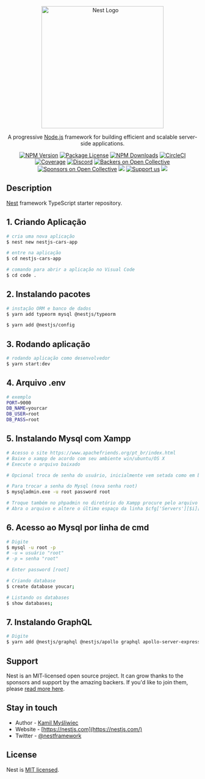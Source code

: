 <p align="center">
  <a href="http://nestjs.com/" target="blank"><img src="https://nestjs.com/img/logo_text.svg" width="320" alt="Nest Logo" /></a>
</p>

[circleci-image]: https://img.shields.io/circleci/build/github/nestjs/nest/master?token=abc123def456
[circleci-url]: https://circleci.com/gh/nestjs/nest

  <p align="center">A progressive <a href="http://nodejs.org" target="_blank">Node.js</a> framework for building efficient and scalable server-side applications.</p>
    <p align="center">
<a href="https://www.npmjs.com/~nestjscore" target="_blank"><img src="https://img.shields.io/npm/v/@nestjs/core.svg" alt="NPM Version" /></a>
<a href="https://www.npmjs.com/~nestjscore" target="_blank"><img src="https://img.shields.io/npm/l/@nestjs/core.svg" alt="Package License" /></a>
<a href="https://www.npmjs.com/~nestjscore" target="_blank"><img src="https://img.shields.io/npm/dm/@nestjs/common.svg" alt="NPM Downloads" /></a>
<a href="https://circleci.com/gh/nestjs/nest" target="_blank"><img src="https://img.shields.io/circleci/build/github/nestjs/nest/master" alt="CircleCI" /></a>
<a href="https://coveralls.io/github/nestjs/nest?branch=master" target="_blank"><img src="https://coveralls.io/repos/github/nestjs/nest/badge.svg?branch=master#9" alt="Coverage" /></a>
<a href="https://discord.gg/G7Qnnhy" target="_blank"><img src="https://img.shields.io/badge/discord-online-brightgreen.svg" alt="Discord"/></a>
<a href="https://opencollective.com/nest#backer" target="_blank"><img src="https://opencollective.com/nest/backers/badge.svg" alt="Backers on Open Collective" /></a>
<a href="https://opencollective.com/nest#sponsor" target="_blank"><img src="https://opencollective.com/nest/sponsors/badge.svg" alt="Sponsors on Open Collective" /></a>
  <a href="https://paypal.me/kamilmysliwiec" target="_blank"><img src="https://img.shields.io/badge/Donate-PayPal-ff3f59.svg"/></a>
    <a href="https://opencollective.com/nest#sponsor"  target="_blank"><img src="https://img.shields.io/badge/Support%20us-Open%20Collective-41B883.svg" alt="Support us"></a>
  <a href="https://twitter.com/nestframework" target="_blank"><img src="https://img.shields.io/twitter/follow/nestframework.svg?style=social&label=Follow"></a>
</p>
  <!--[![Backers on Open Collective](https://opencollective.com/nest/backers/badge.svg)](https://opencollective.com/nest#backer)
  [![Sponsors on Open Collective](https://opencollective.com/nest/sponsors/badge.svg)](https://opencollective.com/nest#sponsor)-->

## Description

[Nest](https://github.com/nestjs/nest) framework TypeScript starter repository.

## 1. Criando Aplicação

```bash
# cria uma nova aplicação
$ nest new nestjs-cars-app

# entre na aplicação
$ cd nestjs-cars-app

# comando para abrir a aplicação no Visual Code
$ cd code .
```

## 2. Instalando pacotes

```bash
# instação ORM e banco de dados
$ yarn add typeorm mysql @nestjs/typeorm

$ yarn add @nestjs/config
```

## 3. Rodando aplicação

```bash
# rodando aplicação como desenvolvedor
$ yarn start:dev
```

## 4. Arquivo .env

```bash
# exemplo
PORT=9000
DB_NAME=yourcar
DB_USER=root
DB_PASS=root
```

## 5. Instalando Mysql com Xampp

```bash
# Acesso o site https://www.apachefriends.org/pt_br/index.html
# Baixe o xampp de acordo com seu ambiente win/ubuntu/OS X
# Execute o arquivo baixado

# Opcional troca de senha do usuário, inicialmente vem setada como em branco

# Para trocar a senha do Mysql (nova senha root)
$ mysqladmin.exe -u root password root

# Troque também no phpadmin no diretório do Xampp procure pelo arquivo config.php ou config.inc.php
# Abra o arquivo e altere o último espaço da linha $cfg['Servers'][$i]['password'] = 'root';

```

## 6. Acesso ao Mysql por linha de cmd

```bash
# Digite
$ mysql -u root -p
# -u = usuário "root"
# -p = senha "root"

# Enter password [root]

# Criando database
$ create database youcar;

# Listando os databases
$ show databases;
```

## 7. Instalando GraphQL

```bash
# Digite
$ yarn add @nestjs/graphql @nestjs/apollo graphql apollo-server-express
```

## Support

Nest is an MIT-licensed open source project. It can grow thanks to the sponsors and support by the amazing backers. If you'd like to join them, please [read more here](https://docs.nestjs.com/support).

## Stay in touch

- Author - [Kamil Myśliwiec](https://kamilmysliwiec.com)
- Website - [https://nestjs.com](https://nestjs.com/)
- Twitter - [@nestframework](https://twitter.com/nestframework)

## License

Nest is [MIT licensed](LICENSE).

